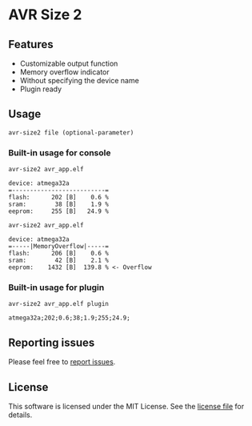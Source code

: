 # AVR Size 2

## Features
* Customizable output function
* Memory overflow indicator
* Without specifying the device name
* Plugin ready

## Usage
```
avr-size2 file (optional-parameter)
```

### Built-in usage for console
```
avr-size2 avr_app.elf

device: atmega32a
=--------------------------=
flash:      202 [B]    0.6 %
sram:        38 [B]    1.9 %
eeprom:     255 [B]   24.9 %
```

```
avr-size2 avr_app.elf

device: atmega32a
=-----|MemoryOverflow|-----=
flash:      206 [B]    0.6 %
sram:        42 [B]    2.1 %
eeprom:    1432 [B]  139.8 % <- Overflow
```

### Built-in usage for plugin
```
avr-size2 avr_app.elf plugin

atmega32a;202;0.6;38;1.9;255;24.9;
```

## Reporting issues
Please feel free to [report issues](https://github.com/michal037/avr-size2/issues).

## License
This software is licensed under the MIT License. See the [license file](license.txt) for details.
